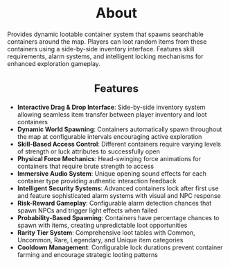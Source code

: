 <h1 style="text-align:center; font-size:2rem; font-weight:bold;">About</h1>

Provides dynamic lootable container system that spawns searchable containers around the map. Players can loot random items from these containers using a side-by-side inventory interface. Features skill requirements, alarm systems, and intelligent locking mechanisms for enhanced exploration gameplay.

<h2 style="text-align:center; font-size:1.5rem; font-weight:bold;">Features</h2>

- **Interactive Drag & Drop Interface**: Side-by-side inventory system allowing seamless item transfer between player inventory and loot containers
- **Dynamic World Spawning**: Containers automatically spawn throughout the map at configurable intervals encouraging active exploration
- **Skill-Based Access Control**: Different containers require varying levels of strength or luck attributes to successfully open
- **Physical Force Mechanics**: Head-swinging force animations for containers that require brute strength to access
- **Immersive Audio System**: Unique opening sound effects for each container type providing authentic interaction feedback
- **Intelligent Security Systems**: Advanced containers lock after first use and feature sophisticated alarm systems with visual and NPC response
- **Risk-Reward Gameplay**: Configurable alarm detection chances that spawn NPCs and trigger light effects when failed
- **Probability-Based Spawning**: Containers have percentage chances to spawn with items, creating unpredictable loot opportunities
- **Rarity Tier System**: Comprehensive loot tables with Common, Uncommon, Rare, Legendary, and Unique item categories
- **Cooldown Management**: Configurable lock durations prevent container farming and encourage strategic looting patterns